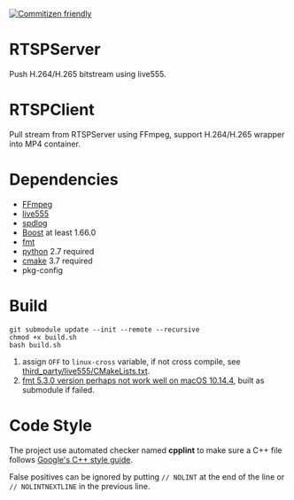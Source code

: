 [![Commitizen friendly](https://img.shields.io/badge/commitizen-friendly-brightgreen.svg)](https://github.com/kgbook/RTSPServer)

# RTSPServer
Push H.264/H.265 bitstream using live555.

# RTSPClient
Pull stream from RTSPServer using FFmpeg, support H.264/H.265 wrapper into MP4 container.

# Dependencies
- [FFmpeg](https://ffmpeg.org/)
- [live555](http://www.live555.com/)
- [spdlog](https://github.com/gabime/spdlog)
- [Boost](https://www.boost.org/) at least 1.66.0
- [fmt](https://github.com/fmtlib/fmt)
- [python](https://www.python.org/) 2.7 required
- [cmake](https://cmake.org/) 3.7 required
- pkg-config

# Build
```
git submodule update --init --remote --recursive
chmod +x build.sh
bash build.sh
```

1. assign `OFF` to `linux-cross` variable, if not cross compile, see [third_party/live555/CMakeLists.txt](third_party/live555/CMakeLists.txt).
2. [fmt 5.3.0 version perhaps not work well on macOS 10.14.4](https://github.com/fmtlib/fmt/issues/1115), built as submodule if failed.

# Code Style
The project use automated checker named **cpplint** to make sure a C++ file follows [Google's C++ style
guide](https://google.github.io/styleguide/cppguide.html).

False positives can be ignored by putting `// NOLINT` at the end of the line or `// NOLINTNEXTLINE` in the previous line.